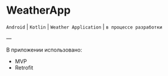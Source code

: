 # WeatherApp
`Android` | `Kotlin` | `Weather Application` | `в процессе разработки`

—

В приложении использовано:
* MVP
* Retrofit